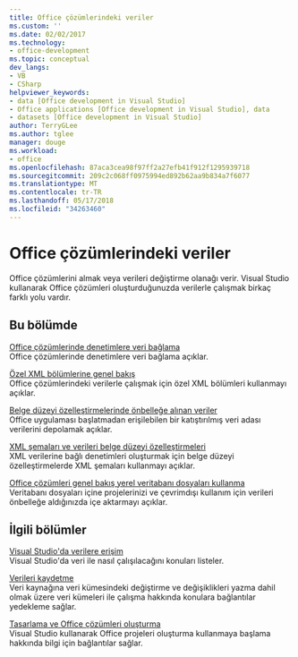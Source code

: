 ```yaml
---
title: Office çözümlerindeki veriler
ms.custom: ''
ms.date: 02/02/2017
ms.technology:
- office-development
ms.topic: conceptual
dev_langs:
- VB
- CSharp
helpviewer_keywords:
- data [Office development in Visual Studio]
- Office applications [Office development in Visual Studio], data
- datasets [Office development in Visual Studio]
author: TerryGLee
ms.author: tglee
manager: douge
ms.workload:
- office
ms.openlocfilehash: 87aca3cea98f97ff2a27efb41f912f1295939718
ms.sourcegitcommit: 209c2c068ff0975994ed892b62aa9b834a7f6077
ms.translationtype: MT
ms.contentlocale: tr-TR
ms.lasthandoff: 05/17/2018
ms.locfileid: "34263460"
---
```

# <a name="data-in-office-solutions"></a>Office çözümlerindeki veriler
  Office çözümlerini almak veya verileri değiştirme olanağı verir. Visual Studio kullanarak Office çözümleri oluşturduğunuzda verilerle çalışmak birkaç farklı yolu vardır.  
  
## <a name="in-this-section"></a>Bu bölümde  
 [Office çözümlerinde denetimlere veri bağlama](../vsto/binding-data-to-controls-in-office-solutions.md)  
 Office çözümlerinde denetimlere veri bağlama açıklar.  
  
 [Özel XML bölümlerine genel bakış](../vsto/custom-xml-parts-overview.md)  
 Office çözümlerindeki verilerle çalışmak için özel XML bölümleri kullanmayı açıklar.  
  
 [Belge düzeyi özelleştirmelerinde önbelleğe alınan veriler](../vsto/cached-data-in-document-level-customizations.md)  
 Office uygulaması başlatmadan erişilebilen bir katıştırılmış veri adası verilerini depolamak açıklar.  
  
 [XML şemaları ve verileri belge düzeyi özelleştirmeleri](../vsto/xml-schemas-and-data-in-document-level-customizations.md)  
 XML verilerine bağlı denetimleri oluşturmak için belge düzeyi özelleştirmelerde XML şemaları kullanmayı açıklar.  
  
 [Office çözümleri genel bakış yerel veritabanı dosyaları kullanma](../vsto/using-local-database-files-in-office-solutions-overview.md)  
 Veritabanı dosyaları içine projelerinizi ve çevrimdışı kullanım için verileri önbelleğe aldığınızda içe aktarmayı açıklar.  
  
## <a name="related-sections"></a>İlgili bölümler  
 [Visual Studio'da verilere erişim](/visualstudio/data-tools/accessing-data-in-visual-studio)  
 Visual Studio'da veri ile nasıl çalışılacağını konuları listeler.  
  
 [Verileri kaydetme](/visualstudio/data-tools/saving-data)  
 Veri kaynağına veri kümesindeki değiştirme ve değişiklikleri yazma dahil olmak üzere veri kümeleri ile çalışma hakkında konulara bağlantılar yedekleme sağlar.  
  
 [Tasarlama ve Office çözümleri oluşturma](../vsto/designing-and-creating-office-solutions.md)  
 Visual Studio kullanarak Office projeleri oluşturma kullanmaya başlama hakkında bilgi için bağlantılar sağlar.  
  
  